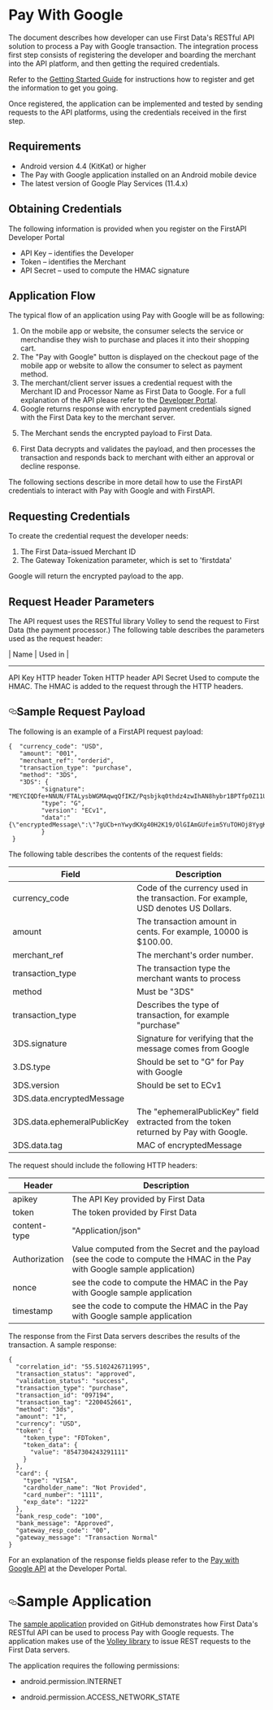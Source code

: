 # Pay With Google
The document describes how developer can use First Data's RESTful API solution to process a Pay with Google  transaction.
The integration process first step consists of registering the developer and boarding the merchant into the API platform, and then getting the required credentials.

Refer to the <a href="https://github.com/payeezy/get_started_with_payeezy/blob/master/get_started_with_payeezy042015.pdf">Getting Started Guide</a> for instructions how to register and get the information to get you going.

Once registered, the application can be implemented and tested by sending requests to the API platforms, using the credentials received in the first step.

## Requirements

- Android version 4.4 (KitKat) or higher
- The Pay with Google application installed on an Android mobile device
- The latest version of Google Play Services (11.4.x)

## Obtaining Credentials
The following information is provided when you register on the FirstAPI Developer Portal
- API Key – identifies the Developer
- Token – identifies the Merchant
- API Secret – used to compute the HMAC signature

## Application Flow
The typical flow of an application using Pay with Google will be as following:
1. On the mobile app or website, the consumer selects the service or merchandise they wish to purchase and places it into their shopping cart. 
2. The "Pay with Google" button is displayed on the checkout page of the mobile app or website to allow the consumer to select as payment method.
3. The merchant/client server issues a credential request with the Merchant ID and Processor Name as First Data to Google.
For a full explanation of the API please refer to the <a href="https://developer.payeezy.com/" rel="nofollow">Developer Portal</a>.
4. Google returns response with encrypted payment credentials signed with the First Data key to the merchant server.</p>
5. The Merchant sends the encrypted payload to First Data.</p>
6. First Data decrypts and validates the payload,  and then processes the transaction and responds back to merchant with either an approval or decline response.

The following sections describe in more detail how to use the FirstAPI credentials to interact with Pay with Google and with FirstAPI.

## Requesting Credentials
To create the credential request the developer needs:

1. The First Data-issued Merchant ID
2. The Gateway Tokenization parameter, which is set to 'firstdata'

Google will return the encrypted payload to the app.

## Request Header Parameters
The API request uses the RESTful library Volley to send the request to First Data (the payment processor.) The following table describes the parameters used as the request header:

| Name | Used in |
_______
</tr>
</thead>
<tbody>
<tr>
<td>API Key</td>
<td>HTTP header</td>
</tr>
<tr>
<td>Token</td>
<td>HTTP header</td>
</tr>
<tr>
<td>API Secret</td>
<td>Used to compute the HMAC. The HMAC is added to the request through the HTTP headers.</td>
</tr></tbody></table>
<h2><a href="#sample-request-payload" aria-hidden="true" class="anchor" id="user-content-sample-request-payload"><svg aria-hidden="true" class="octicon octicon-link" height="16" version="1.1" viewBox="0 0 16 16" width="16"><path fill-rule="evenodd" d="M4 9h1v1H4c-1.5 0-3-1.69-3-3.5S2.55 3 4 3h4c1.45 0 3 1.69 3 3.5 0 1.41-.91 2.72-2 3.25V8.59c.58-.45 1-1.27 1-2.09C10 5.22 8.98 4 8 4H4c-.98 0-2 1.22-2 2.5S3 9 4 9zm9-3h-1v1h1c1 0 2 1.22 2 2.5S13.98 12 13 12H9c-.98 0-2-1.22-2-2.5 0-.83.42-1.64 1-2.09V6.25c-1.09.53-2 1.84-2 3.25C6 11.31 7.55 13 9 13h4c1.45 0 3-1.69 3-3.5S14.5 6 13 6z"></path></svg></a>Sample Request Payload</h2>
<p>The following is an example of a FirstAPI request payload:</p>
<pre><code>{  "currency_code": "USD",  
   "amount": "001",  
   "merchant_ref": "orderid",  
   "transaction_type": "purchase",  
   "method": "3DS",  
   "3DS": {    
         "signature": "MEYCIQDfe+NNUN/FTALysbWGMAqwqQfIKZ/Pqsbjkq0thdz4zwIhAN8hybr1BPTfp0Z11UXWSXDffpM0mnbQ/MCrsQaOXgQ6",    
         "type": "G",    
         "version": "ECv1",
         "data":"{\"encryptedMessage\":\"7gUCb+nYwydKXg40H2K19/OlGIAmGUfeim5YuTOHOj8YygKpQuRbueqrtoT2V39dTBd+0eq9tqLkPit9mksGM6IwAZkbhMeuHoFFNevpRHP+9QHwYcMadsKgYv4tdHnEd3zOq8zSc63KC2FudKcHXHeiL8MwRAMSMSdOiEBJjg3ZdFS2K6HnVxuZZah1HK/w2FIIsInutS1ItPyDxm+wvmDd6ahvERsJQdUitK6S5KQ2UC4kBhdhJX6dosBybbSk89ux7hxbBYWdiCU8ARCYsFQ237YXMasajg3woWkzYxKOlqTtpm4YVoH327lwkXBgwo0CL6BTfOH3tylZLw59+XytpEEIVZdvIibpo+mm4odw/eBdFuxazlC20XaSfIOP620tyTE8lh8Qf28Aea/CNyvYXOgfDURiTEed1KlRIATKkBIwrOwsB//gmiNcuOKcEFO3jNsSlg\\u003d\\u003d\",\"ephemeralPublicKey\":\"BCzn9AukQpQXQYUax5nh4e5dl8D8az1T0XpWHd/6PssLIRq7SpWEiuO/Sr5WSPhf4SD15EtmF6zhnjD1MwciqJA\\u003d\",\"tag\":\"oL67zq3qfISY0TRp5vW7CVNPZlL3bYmV8bcIa1n6SDM\\u003d\"}"  
         }
 }
</code></pre>
<p>The following table describes the contents of the request fields:</p>
<table>
<thead>
<tr>
<th>Field</th>
<th>Description</th>
</tr>
</thead>
<tbody>
<tr>
<td>currency_code</td>
<td>Code of the currency used in the transaction. For example, USD denotes US Dollars.</td>
</tr>
<tr>
<td>amount</td>
<td>The transaction amount in cents. For example, 10000 is $100.00.</td>
</tr>
<tr>
<td>merchant_ref</td>
<td>The merchant's order number.</td>
</tr>
<tr>
<td>transaction_type</td>
<td>The transaction type the merchant wants to process</td>
</tr>
<tr>
<td>method</td>
<td>Must be "3DS"</td>
</tr>
<tr>
<td>transaction_type</td>
<td>Describes the type of transaction, for example "purchase"</td>
</tr>
<tr>
<td>3DS.signature</td>
<td>Signature for verifying that the message comes from Google</td>
</tr>
<tr>
<td>3.DS.type</td>
<td>Should be set to "G" for Pay with Google</td>
</tr>
<tr>
<td>3DS.version</td>
<td>Should be set to ECv1</td>
</tr>
<tr>
<td>3DS.data.encryptedMessage</td>
<td></td>
</tr>
<tr>
<td>3DS.data.ephemeralPublicKey</td>
<td>The "ephemeralPublicKey" field extracted from the token returned by Pay with Google.</td>
</tr>
<tr>
<td>3DS.data.tag</td>
<td>MAC of encryptedMessage</td>
</tr></tbody></table>
<p>The request should include the following HTTP headers:</p>
<table>
<thead>
<tr>
<th>Header</th>
<th>Description</th>
</tr>
</thead>
<tbody>
<tr>
<td>apikey</td>
<td>The API Key provided by First Data</td>
</tr>
<tr>
<td>token</td>
<td>The token provided by First Data</td>
</tr>
<tr>
<td>content-type</td>
<td>"Application/json"</td>
</tr>
<tr>
<td>Authorization</td>
<td>Value computed from the Secret and the payload (see the code to compute the HMAC in the Pay with Google sample application)</td>
</tr>
<tr>
<td>nonce</td>
<td>see the code to compute the HMAC in the Pay with Google sample application</td>
</tr>
<tr>
<td>timestamp</td>
<td>see the code to compute the HMAC in the Pay with Google sample application</td>
</tr></tbody></table>
<p>The response from the First Data servers describes the results of the transaction. A sample response:</p>
<pre><code>{
  "correlation_id": "55.5102426711995",
  "transaction_status": "approved",
  "validation_status": "success",
  "transaction_type": "purchase",
  "transaction_id": "097194",
  "transaction_tag": "2200452661",
  "method": "3ds",
  "amount": "1",
  "currency": "USD",
  "token": {
    "token_type": "FDToken",
    "token_data": {
      "value": "8547304243291111"
    }
  },
  "card": {
    "type": "VISA",
    "cardholder_name": "Not Provided",
    "card_number": "1111",
    "exp_date": "1222"
  },
  "bank_resp_code": "100",
  "bank_message": "Approved",
  "gateway_resp_code": "00",
  "gateway_message": "Transaction Normal"
}
</code></pre>
<p>For an explanation of the response fields please refer to the <a href="https://developer.payeezy.com/payeezy-api/apis/post/transactions-17" rel="nofollow">Pay with Google API</a> at the Developer Portal.</p>
<h1><a href="#sample-application" aria-hidden="true" class="anchor" id="user-content-sample-application"><svg aria-hidden="true" class="octicon octicon-link" height="16" version="1.1" viewBox="0 0 16 16" width="16"><path fill-rule="evenodd" d="M4 9h1v1H4c-1.5 0-3-1.69-3-3.5S2.55 3 4 3h4c1.45 0 3 1.69 3 3.5 0 1.41-.91 2.72-2 3.25V8.59c.58-.45 1-1.27 1-2.09C10 5.22 8.98 4 8 4H4c-.98 0-2 1.22-2 2.5S3 9 4 9zm9-3h-1v1h1c1 0 2 1.22 2 2.5S13.98 12 13 12H9c-.98 0-2-1.22-2-2.5 0-.83.42-1.64 1-2.09V6.25c-1.09.53-2 1.84-2 3.25C6 11.31 7.55 13 9 13h4c1.45 0 3-1.69 3-3.5S14.5 6 13 6z"></path></svg></a>Sample Application </h1>
<p>The <a href="https://github.com/payeezy/pay_with_google/tree/master/sdk">sample application</a> provided on GitHub demonstrates how First Data's RESTful API can be used to process Pay with Google requests. The application makes use of the <a href="http://developer.android.com/training/volley/index.html" rel="nofollow">Volley library</a> to issue REST requests to the First Data servers.</p>
<p>The application requires the following permissions:</p>
<ul>
<li>
<p>android.permission.INTERNET</p>
</li>
<li>
<p>android.permission.ACCESS_NETWORK_STATE
 </p>
</li>
</ul>
</article>
  </div>

  
